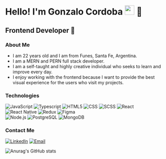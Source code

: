 <h1>Hello! I'm Gonzalo Cordoba <img src="https://raw.githubusercontent.com/iampavangandhi/iampavangandhi/master/gifs/Hi.gif" width="30px"> 🚀</h1>
<h2>Frontend Developer 🎨</h2>

### About Me
- I am 22 years old and I am from Funes, Santa Fe, Argentina.
- I am a MERN and PERN full stack developer.
- I am a self-taught and highly creative individual who seeks to learn and improve every day.
- I enjoy working with the frontend because I want to provide the best visual experience for the users who visit my projects.

### Technologies
  ![JavaScript](https://img.shields.io/badge/-JavaScript-333333?style=flat&logo=javascript)
  ![Typescript](https://img.shields.io/badge/-Typescript-333333?style=flat&logo=typescript)
  ![HTML5](https://img.shields.io/badge/-HTML5-333333?style=flat&logo=HTML5)
  ![CSS](https://img.shields.io/badge/-CSS-333333?style=flat&logo=CSS3&logoColor=1572B6)
  ![SCSS](https://img.shields.io/badge/-SCSS-333333?style=flat&logo=SASS&logoColor=CE6B9E)
  ![React](https://img.shields.io/badge/-React-333333?style=flat&logo=react)
  ![React Native](https://img.shields.io/badge/ReactNative_--blue?style=flat-square&logo=react&color=%2361DAFB)
  ![Redux](https://img.shields.io/badge/-Redux-333333?style=flat&logo=redux)
  ![Figma](https://img.shields.io/badge/-Figma-333333?style=flat&logo=figma)
  <br/>
  ![Node.js](https://img.shields.io/badge/-Node.js-333333?style=flat&logo=node.js)
  ![PostgreSQL](https://img.shields.io/badge/-PostgreSQL-333333?style=flat&logo=postgresql)
  ![MongoDB](https://img.shields.io/badge/-MongoDB-333333?style=flat&logo=MongoDB)

### Contact Me
<a href="www.linkedin.com/in/gonzalocordob"><img alt="LinkedIn" src="https://img.shields.io/badge/LinkedIn_-GonzaloCordoba-blue?style=flat-square&logo=linkedin&color=%230A66C2"></a>
<a href="cordobagonzalosr@gmail.com"><img alt="Email" src="https://img.shields.io/badge/Gmail_-GonzaloCordoba-blue?style=flat-square&logo=gmail&color=%23EA4335"></a>  

![Anurag's GitHub stats](https://github-readme-stats.vercel.app/api?username=gonzalo-cordoba&show_icons=true&theme=tokyonight)

